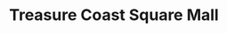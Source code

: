 ---
title: "Treasure Coast Square Mall"
url: /jensen-beach/treasure-coast-square-mall/
shop: Einkaufszentrum
---